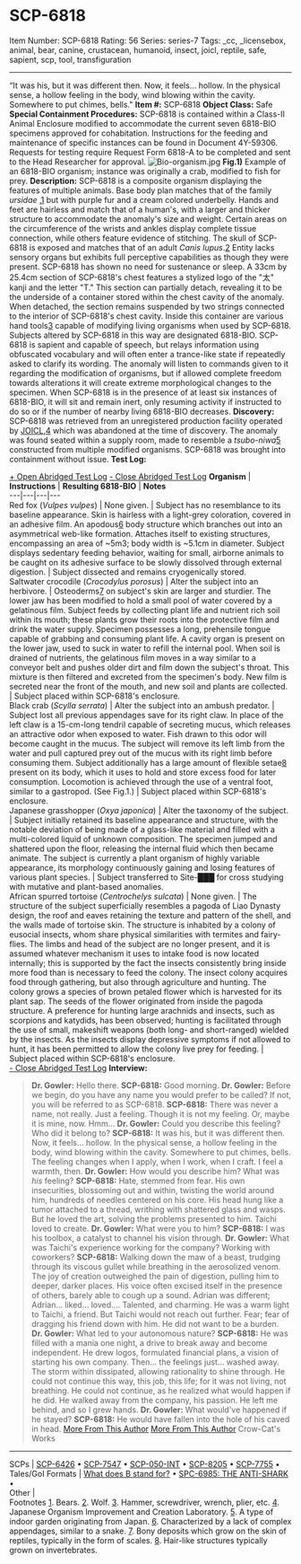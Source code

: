 # SCP-6818
Item Number: SCP-6818
Rating: 56
Series: series-7
Tags: _cc, _licensebox, animal, bear, canine, crustacean, humanoid, insect, joicl, reptile, safe, sapient, scp, tool, transfiguration

---

“It was his, but it was different then. Now, it feels… hollow. In the physical sense, a hollow feeling in the body, wind blowing within the cavity. Somewhere to put chimes, bells."
**Item #:** SCP-6818
**Object Class:** Safe
**Special Containment Procedures:** SCP-6818 is contained within a Class-II Animal Enclosure modified to accommodate the current seven 6818-BIO specimens approved for cohabitation. Instructions for the feeding and maintenance of specific instances can be found in Document 4Y-59306.
Requests for testing require Request Form 6818-A to be completed and sent to the Head Researcher for approval.
![Bio-organism.jpg](https://scp-wiki.wdfiles.com/local--files/scp-6818/Bio-organism.jpg)
**Fig.1)** Example of an 6818-BIO organism; instance was originally a crab, modified to fish for prey.
**Description:** SCP-6818 is a composite organism displaying the features of multiple animals. Base body plan matches that of the family _ursidae_ ,[1](javascript:;) but with purple fur and a cream colored underbelly. Hands and feet are hairless and match that of a human's, with a larger and thicker structure to accommodate the anomaly's size and weight. Certain areas on the circumference of the wrists and ankles display complete tissue connection, while others feature evidence of stitching. The skull of SCP-6818 is exposed and matches that of an adult _Canis lupus_.[2](javascript:;) Entity lacks sensory organs but exhibits full perceptive capabilities as though they were present. SCP-6818 has shown no need for sustenance or sleep.
A 33cm by 25.4cm section of SCP-6818's chest features a stylized logo of the "太" kanji and the letter "T." This section can partially detach, revealing it to be the underside of a container stored within the chest cavity of the anomaly. When detached, the section remains suspended by two strings connected to the interior of SCP-6818's chest cavity. Inside this container are various hand tools[3](javascript:;) capable of modifying living organisms when used by SCP-6818. Subjects altered by SCP-6818 in this way are designated 6818-BIO.
SCP-6818 is sapient and capable of speech, but relays information using obfuscated vocabulary and will often enter a trance-like state if repeatedly asked to clarify its wording. The anomaly will listen to commands given to it regarding the modification of organisms, but if allowed complete freedom towards alterations it will create extreme morphological changes to the specimen.
When SCP-6818 is in the presence of at least six instances of 6818-BIO, it will sit and remain inert, only resuming activity if instructed to do so or if the number of nearby living 6818-BIO decreases.
**Discovery:** SCP-6818 was retrieved from an unregistered production facility operated by [JOICL](/groups-of-interest-jp#joicl),[4](javascript:;) which was abandoned at the time of discovery. The anomaly was found seated within a supply room, made to resemble a _tsubo-niwa_[5](javascript:;) constructed from multiple modified organisms. SCP-6818 was brought into containment without issue.
**Test Log:**  

[\+ Open Abridged Test Log](javascript:;)
[\- Close Abridged Test Log](javascript:;)
**Organism** | **Instructions** | **Resulting 6818-BIO** | **Notes**  
---|---|---|---  
Red fox (_Vulpes vulpes_) | None given. | Subject has no resemblance to its baseline appearance. Skin is hairless with a light-grey coloration, covered in an adhesive film. An apodous[6](javascript:;) body structure which branches out into an asymmetrical web-like formation. Attaches itself to existing structures, encompassing an area of ~5m3; body width is ~5.1cm in diameter. Subject displays sedentary feeding behavior, waiting for small, airborne animals to be caught on its adhesive surface to be slowly dissolved through external digestion. | Subject dissected and remains cryogenically stored.  
Saltwater crocodile (_Crocodylus porosus_) | Alter the subject into an herbivore. |  Osteoderms[7](javascript:;) on subject's skin are larger and sturdier. The lower jaw has been modified to hold a small pool of water covered by a gelatinous film. Subject feeds by collecting plant life and nutrient rich soil within its mouth; these plants grow their roots into the protective film and drink the water supply. Specimen possesses a long, prehensile tongue capable of grabbing and consuming plant life. A cavity organ is present on the lower jaw, used to suck in water to refill the internal pool. When soil is drained of nutrients, the gelatinous film moves in a way similar to a conveyor belt and pushes older dirt and film down the subject's throat. This mixture is then filtered and excreted from the specimen's body. New film is secreted near the front of the mouth, and new soil and plants are collected. | Subject placed within SCP-6818's enclosure.  
Black crab (_Scylla serrata_) | Alter the subject into an ambush predator. |  Subject lost all previous appendages save for its right claw. In place of the left claw is a 15-cm-long tendril capable of secreting mucus, which releases an attractive odor when exposed to water. Fish drawn to this odor will become caught in the mucus. The subject will remove its left limb from the water and pull captured prey out of the mucus with its right limb before consuming them. Subject additionally has a large amount of flexible setae[8](javascript:;) present on its body, which it uses to hold and store excess food for later consumption. Locomotion is achieved through the use of a ventral foot, similar to a gastropod. (See Fig.1.) | Subject placed within SCP-6818's enclosure.  
Japanese grasshopper (_Oxya japonica_) | Alter the taxonomy of the subject. | Subject initially retained its baseline appearance and structure, with the notable deviation of being made of a glass-like material and filled with a multi-colored liquid of unknown composition. The specimen jumped and shattered upon the floor, releasing the internal fluid which then became animate. The subject is currently a plant organism of highly variable appearance, its morphology continuously gaining and losing features of various plant species. | Subject transferred to Site-███ for cross studying with mutative and plant-based anomalies.  
African spurred tortoise (_Centrochelys sulcata_) | None given. |  The structure of the subject superficially resembles a pagoda of Liao Dynasty design, the roof and eaves retaining the texture and pattern of the shell, and the walls made of tortoise skin. The structure is inhabited by a colony of eusocial insects, whom share physical similarities with termites and fairy-flies. The limbs and head of the subject are no longer present, and it is assumed whatever mechanism it uses to intake food is now located internally; this is supported by the fact the insects consistently bring inside more food than is necessary to feed the colony. The insect colony acquires food through gathering, but also through agriculture and hunting. The colony grows a species of brown petaled flower which is harvested for its plant sap. The seeds of the flower originated from inside the pagoda structure. A preference for hunting large arachnids and insects, such as scorpions and katydids, has been observed; hunting is facilitated through the use of small, makeshift weapons (both long- and short-ranged) wielded by the insects. As the insects display depressive symptoms if not allowed to hunt, it has been permitted to allow the colony live prey for feeding. | Subject placed within SCP-6818's enclosure.  
[\- Close Abridged Test Log](javascript:;)
**Interview:**
> **Dr. Gowler:** Hello there.
> **SCP-6818:** Good morning.
> **Dr. Gowler:** Before we begin, do you have any name you would prefer to be called? If not, you will be referred to as SCP-6818.
> **SCP-6818:** There was never a name, not really. Just a feeling. Though it is not my feeling. Or, maybe it is mine, now. Hmm…
> **Dr. Gowler:** Could you describe this feeling? Who did it belong to?
> **SCP-6818:** It was his, but it was different then. Now, it feels… hollow. In the physical sense, a hollow feeling in the body, wind blowing within the cavity. Somewhere to put chimes, bells. The feeling changes when I apply, when I work, when I craft. I feel a warmth, then.
> **Dr. Gowler:** How would you describe him? What was _his_ feeling?
> **SCP-6818:** Hate, stemmed from fear. His own insecurities, blossoming out and within, twisting the world around him, hundreds of needles centered on his core. His head hung like a tumor attached to a thread, writhing with shattered glass and wasps. But he loved the art, solving the problems presented to him. Taichi loved to create.
> **Dr. Gowler:** What were you to him?
> **SCP-6818:** I was his toolbox, a catalyst to channel his vision through.
> **Dr. Gowler:** What was Taichi's experience working for the company? Working with coworkers?
> **SCP-6818:** Walking down the maw of a beast, trudging through its viscous gullet while breathing in the aerosolized venom. The joy of creation outweighed the pain of digestion, pulling him to deeper, darker places. His voice often excised itself in the presence of others, barely able to cough up a sound. Adrian was different; Adrian… liked… loved…. Talented, and charming. He was a warm light to Taichi, a friend. But Taichi would not reach out further. Fear; fear of dragging his friend down with him. He did not want to be a burden.
> **Dr. Gowler:** What led to your autonomous nature?
> **SCP-6818:** He was filled with a mania one night, a drive to break away and become independent. He drew logos, formulated financial plans, a vision of starting his own company. Then… the feelings just… washed away. The storm within dissipated, allowing rationality to shine through. He could not continue this way, this job, this life; for it was not living, not breathing. He could not continue, as he realized what would happen if he did. He walked away from the company, his passion. He left me behind, and so I grew hands.
> **Dr. Gowler:** What would've happened if he stayed?
> **SCP-6818:** He would have fallen into the hole of his caved in head.
[More From This Author](javascript:;)
[More From This Author](javascript:;)
Crow-Cat's Works  
---  
SCPs |  [SCP-6426](/scp-6426) • [SCP-7547](/scp-7547) • [SCP-050-INT](/scp-050-int) • [SCP-8205](/scp-8205) • [SCP-7755](/scp-7755) •  
Tales/GoI Formats |  [What does B stand for?](/interview-with-a-vampire-boat) • [SPC-6985: THE ANTI-SHARK](/spc-6985) •  
Other |   
Footnotes
[1](javascript:;). Bears.
[2](javascript:;). Wolf.
[3](javascript:;). Hammer, screwdriver, wrench, plier, etc.
[4](javascript:;). Japanese Organism Improvement and Creation Laboratory.
[5](javascript:;). A type of indoor garden originating from Japan.
[6](javascript:;). Characterized by a lack of complex appendages, similar to a snake.
[7](javascript:;). Bony deposits which grow on the skin of reptiles, typically in the form of scales.
[8](javascript:;). Hair-like structures typically grown on invertebrates.
